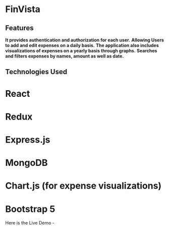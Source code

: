 # FinVista

## Features

**It provides authentication and authorization for each user.**
**Allowing Users to add and edit expenses on a daily basis.**
**The application also includes visualizations of expenses on a yearly basis through graphs.**
**Searches and filters expenses by names, amount as well as date.**

## Technologies Used
# React
# Redux
# Express.js
# MongoDB
# Chart.js (for expense visualizations)
# Bootstrap 5

Here is the Live Demo -

